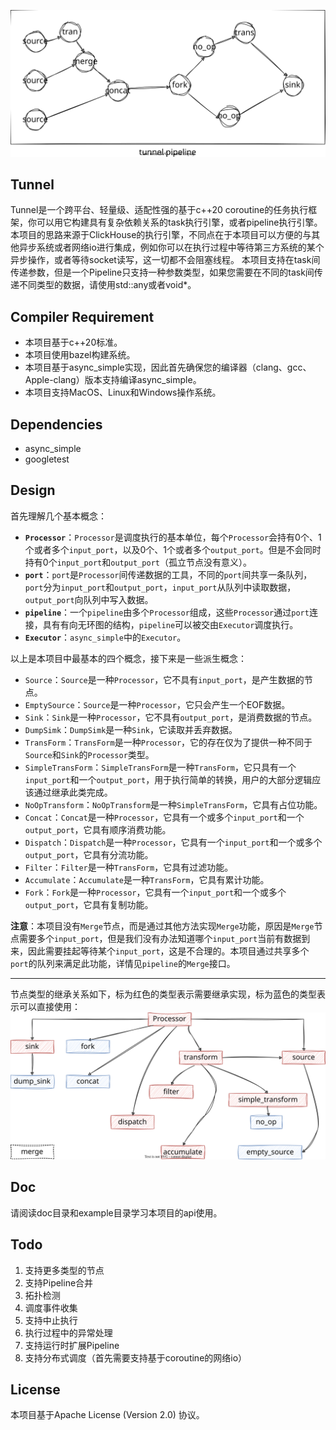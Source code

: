 ![tunnel icon](https://github.com/chloro-pn/draw_io_repo/blob/master/tunnel.svg)
## Tunnel
Tunnel是一个跨平台、轻量级、适配性强的基于c++20 coroutine的任务执行框架，你可以用它构建具有复杂依赖关系的task执行引擎，或者pipeline执行引擎。
本项目的思路来源于ClickHouse的执行引擎，不同点在于本项目可以方便的与其他异步系统或者网络io进行集成，例如你可以在执行过程中等待第三方系统的某个异步操作，或者等待socket读写，这一切都不会阻塞线程。
本项目支持在task间传递参数，但是一个Pipeline只支持一种参数类型，如果您需要在不同的task间传递不同类型的数据，请使用std::any或者void*。

## Compiler Requirement
* 本项目基于c++20标准。
* 本项目使用bazel构建系统。
* 本项目基于async_simple实现，因此首先确保您的编译器（clang、gcc、Apple-clang）版本支持编译async_simple。
* 本项目支持MacOS、Linux和Windows操作系统。

## Dependencies
* async_simple
* googletest

## Design
首先理解几个基本概念：
* **`Processor`**：`Processor`是调度执行的基本单位，每个`Processor`会持有0个、1个或者多个`input_port`，以及0个、1个或者多个`output_port`。但是不会同时持有0个`input_port`和`output_port`（孤立节点没有意义）。
* **`port`**：`port`是`Processor`间传递数据的工具，不同的`port`间共享一条队列，`port`分为`input_port`和`output_port`，`input_port`从队列中读取数据，`output_port`向队列中写入数据。
* **`pipeline`**：一个`pipeline`由多个`Processor`组成，这些`Processor`通过`port`连接，具有有向无环图的结构，`pipeline`可以被交由`Executor`调度执行。
* **`Executor`**：`async_simple`中的`Executor`。

以上是本项目中最基本的四个概念，接下来是一些派生概念：
* `Source`：`Source`是一种`Processor`，它不具有`input_port`，是产生数据的节点。
* `EmptySource`：`Source`是一种`Processor`，它只会产生一个EOF数据。
* `Sink`：`Sink`是一种`Processor`，它不具有`output_port`，是消费数据的节点。
* `DumpSimk`：`DumpSimk`是一种`Sink`，它读取并丢弃数据。
* `TransForm`：`TransForm`是一种`Processor`，它的存在仅为了提供一种不同于`Source`和`Sink`的`Processor`类型。
* `SimpleTransForm`：`SimpleTransForm`是一种`TransForm`，它只具有一个`input_port`和一个`output_port`，用于执行简单的转换，用户的大部分逻辑应该通过继承此类完成。
* `NoOpTransform`：`NoOpTransform`是一种`SimpleTransForm`，它具有占位功能。
* `Concat`：`Concat`是一种`Processor`，它具有一个或多个`input_port`和一个`output_port`，它具有顺序消费功能。
* `Dispatch`：`Dispatch`是一种`Processor`，它具有一个`input_port`和一个或多个`output_port`，它具有分流功能。
* `Filter`：`Filter`是一种`TransForm`，它具有过滤功能。
* `Accumulate`：`Accumulate`是一种`TransForm`，它具有累计功能。
* `Fork`：`Fork`是一种`Processor`，它具有一个`input_port`和一个或多个`output_port`，它具有复制功能。

**注意**：本项目没有`Merge`节点，而是通过其他方法实现`Merge`功能，原因是`Merge`节点需要多个`input_port`，但是我们没有办法知道哪个`input_port`当前有数据到来，因此需要挂起等待某个`input_port`，这是不合理的。本项目通过共享多个`port`的队列来满足此功能，详情见`pipeline`的`Merge`接口。

---
节点类型的继承关系如下，标为红色的类型表示需要继承实现，标为蓝色的类型表示可以直接使用：
![node_type](https://github.com/chloro-pn/draw_io_repo/blob/master/nodes.drawio.svg)

## Doc
请阅读doc目录和example目录学习本项目的api使用。

## Todo
1. 支持更多类型的节点
2. 支持Pipeline合并
3. 拓扑检测
4. 调度事件收集
5. 支持中止执行
6. 执行过程中的异常处理
7. 支持运行时扩展Pipeline
8. 支持分布式调度（首先需要支持基于coroutine的网络io）


## License
本项目基于Apache License (Version 2.0) 协议。
